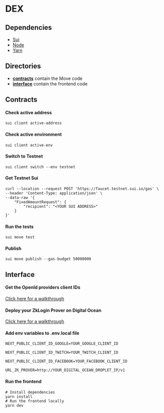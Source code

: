 # DEX

## Dependencies

- [Sui](https://docs.sui.io/guides/developer/getting-started/sui-install)
- [Node](https://nodejs.org/en/)
- [Yarn](https://yarnpkg.com/)

## Directories

- [**contracts**](./contracts) contain the Move code
- [**interface**](./interface) contain the frontend code

## Contracts

#### Check active address

```console
sui client active-address
```

#### Check active environment

```console
sui client active-env
```

#### Switch to Testnet

```console
sui client switch --env testnet
```

#### Get Testnet Sui

```console
curl --location --request POST 'https://faucet.testnet.sui.io/gas' \
--header 'Content-Type: application/json' \
--data-raw '{
    "FixedAmountRequest": {
        "recipient": "<YOUR SUI ADDRESS>"
    }
}'
```

#### Run the tests

```console
sui move test
```

#### Publish

```console
sui move publish --gas-budget 50000000
```

## Interface

#### Get the OpenId providers client IDs

[Click here for a walkthrough](https://docs.sui.io/concepts/cryptography/zklogin#google)

#### Deploy your ZkLogin Prover on Digital Ocean

[Click here for a walkthrough](https://github.com/interest-protocol/zk-login-prover)

#### Add env variables to .env.local file

```
NEXT_PUBLIC_CLIENT_ID_GOOGLE=YOUR_GOOGLE_CLIENT_ID

NEXT_PUBLIC_CLIENT_ID_TWITCH=YOUR_TWITCH_CLIENT_ID

NEXT_PUBLIC_CLIENT_ID_FACEBOOK=YOUR_FACEBOOK_CLIENT_ID

URL_ZK_PROVER=http://YOUR_DIGITAL_OCEAN_DROPLET_IP/v1
```

#### Run the frontend

```console
# Install dependencies
yarn install
# Run the frontend locally
yarn dev
```
